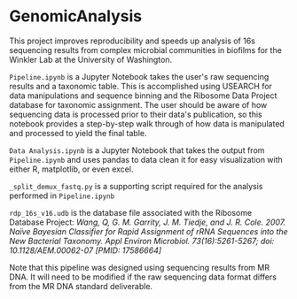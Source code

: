 # GenomicAnalysis

This project improves reproducibility and speeds up analysis of 16s sequencing results from complex microbial communities in biofilms for the Winkler Lab at the University of Washington.  

`Pipeline.ipynb` is a Jupyter Notebook takes the user's raw sequencing results and a taxonomic table. This is accomplished using USEARCH for data manipulations and sequence binning and the Ribosome Data Project database for taxonomic assignment. The user should be aware of how sequencing data is processed prior to their data's publication, so this notebook provides a step-by-step walk through of how data is manipulated and processed to yield the final table.

`Data Analysis.ipynb` is a  Jupyter Notebook that takes the output from `Pipeline.ipynb` and uses pandas to data clean it for easy visualization with either R, matplotlib, or even excel.


`_split_demux_fastq.py` is a supporting script required for the analysis performed in `Pipeline.ipynb`

`rdp_16s_v16.udb` is the database file associated with the Ribosome Database Project:
    _Wang, Q, G. M. Garrity, J. M. Tiedje, and J. R. Cole. 2007. Naïve Bayesian Classifier for Rapid Assignment of rRNA Sequences into the New Bacterial Taxonomy. Appl Environ Microbiol. 73(16):5261-5267; doi: 10.1128/AEM.00062-07 [PMID: 17586664]_

Note that this pipeline was designed using sequencing results from MR DNA. It will need to be modified if the raw sequencing data format differs from the MR DNA standard deliverable.
